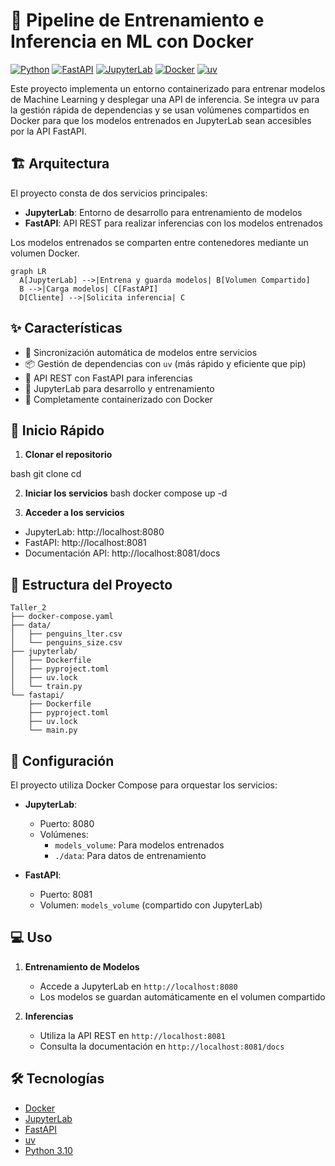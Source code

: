 # 🐳 Pipeline de Entrenamiento e Inferencia en ML con Docker

[![Python](https://img.shields.io/badge/Python-3.10-blue.svg)](https://www.python.org/)
[![FastAPI](https://img.shields.io/badge/FastAPI-0.100+-green.svg)](https://fastapi.tiangolo.com/)
[![JupyterLab](https://img.shields.io/badge/JupyterLab-4.0+-orange.svg)](https://jupyter.org/)
[![Docker](https://img.shields.io/badge/Docker-24.0+-blue.svg)](https://www.docker.com/)
[![uv](https://img.shields.io/badge/uv-package%20installer-purple.svg)](https://github.com/astral-sh/uv)

Este proyecto implementa un entorno containerizado para entrenar modelos de Machine Learning y desplegar una API de inferencia. Se integra uv para la gestión rápida de dependencias y se usan volúmenes compartidos en Docker para que los modelos entrenados en JupyterLab sean accesibles por la API FastAPI.

## 🏗️ Arquitectura

El proyecto consta de dos servicios principales:

- **JupyterLab**: Entorno de desarrollo para entrenamiento de modelos
- **FastAPI**: API REST para realizar inferencias con los modelos entrenados

Los modelos entrenados se comparten entre contenedores mediante un volumen Docker.

```
graph LR
  A[JupyterLab] -->|Entrena y guarda modelos| B[Volumen Compartido]
  B -->|Carga modelos| C[FastAPI]
  D[Cliente] -->|Solicita inferencia| C
```

## ✨ Características

- 🔄 Sincronización automática de modelos entre servicios
- 📦 Gestión de dependencias con `uv` (más rápido y eficiente que pip)
- 🚀 API REST con FastAPI para inferencias
- 📓 JupyterLab para desarrollo y entrenamiento
- 🐳 Completamente containerizado con Docker

## 🚀 Inicio Rápido

1. **Clonar el repositorio**

bash
git clone <url-del-repositorio>
cd <nombre-del-proyecto>


2. **Iniciar los servicios**
bash
docker compose up -d


3. **Acceder a los servicios**
- JupyterLab: http://localhost:8080
- FastAPI: http://localhost:8081
- Documentación API: http://localhost:8081/docs

## 📁 Estructura del Proyecto

```
Taller_2
├── docker-compose.yaml
├── data/
│   ├── penguins_lter.csv
│   └── penguins_size.csv
├── jupyterlab/
│   ├── Dockerfile
│   ├── pyproject.toml
│   ├── uv.lock
│   └── train.py
└── fastapi/
    ├── Dockerfile
    ├── pyproject.toml
    ├── uv.lock
    └── main.py
```



## 🔧 Configuración

El proyecto utiliza Docker Compose para orquestar los servicios:

- **JupyterLab**:
  - Puerto: 8080
  - Volúmenes: 
    - `models_volume`: Para modelos entrenados
    - `./data`: Para datos de entrenamiento

- **FastAPI**:
  - Puerto: 8081
  - Volumen: `models_volume` (compartido con JupyterLab)

## 💻 Uso

1. **Entrenamiento de Modelos**
   - Accede a JupyterLab en `http://localhost:8080`
   - Los modelos se guardan automáticamente en el volumen compartido

2. **Inferencias**
   - Utiliza la API REST en `http://localhost:8081`
   - Consulta la documentación en `http://localhost:8081/docs`

## 🛠️ Tecnologías

- [Docker](https://www.docker.com/)
- [JupyterLab](https://jupyter.org/)
- [FastAPI](https://fastapi.tiangolo.com/)
- [uv](https://github.com/astral-sh/uv)
- [Python 3.10](https://www.python.org/)

